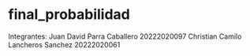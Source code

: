 # final_probabilidad

Integrantes:
Juan David Parra Caballero 20222020097
Christian Camilo Lancheros Sanchez 20222020061